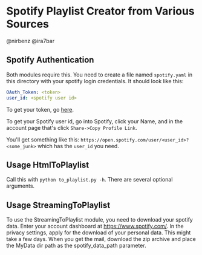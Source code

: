 # Spotify Playlist Creator from Various Sources 
@nirbenz
@ira7bar

## Spotify Authentication

Both modules require this. 
You need to create a file named `spotify.yaml` in this directory with your spotify login credentials.
It should look like this:
```yaml
OAuth_Token: <token>
user_id: <spotify user id>
```
To get your token, go [here](https://developer.spotify.com/console/get-recommendations/).

To get your Spotify user id, go into Spotify, click your Name, and in the account page that's click `Share->Copy Profile Link`. 

You'll get something like this: `https://open.spotify.com/user/<user_id>?<some_junk>` which has the `user_id` you need.

## Usage HtmlToPlaylist
Call this with `python to_playlist.py -h`. There are several optional arguments.

## Usage StreamingToPlaylist
To use the StreamingToPlaylist module, you need to download your spotify data. 
Enter your account dashboard at https://www.spotify.com/. In the privacy settings, apply for the download of your personal data. This might take a few days. When you get the mail, download the zip archive and place the MyData dir path as the spotify_data_path parameter.
